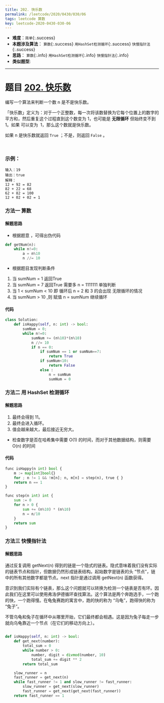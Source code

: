 ```yaml
---
title: 202. 快乐数
permalink: /leetcode/2020/0430/030/06
tags: leetcode 算数
key: leetcode-2020-0430-030-06
---
```

- __难度__：`简单`{:.success}
- __本题涉及算法__： `算数`{:.success} `用HashSet检测循环`{:.success} `快慢指针法`{:.success}
- __思路__： `算数`{:.info} `用HashSet检测循环`{:.info} `快慢指针法`{:.info}
- __类似题型__:


---

# 题目 [202. 快乐数](https://leetcode-cn.com/problems/happy-number/)

编写一个算法来判断一个数 n 是不是快乐数。

「快乐数」定义为：对于一个正整数，每一次将该数替换为它每个位置上的数字的平方和，然后重复这个过程直到这个数变为 1，也可能是 __无限循环__ 但始终变不到 1。如果 可以变为  1，那么这个数就是快乐数。

如果 n 是快乐数就返回 `True` ；不是，则返回 `False` 。

 

### 示例：
```
输入：19
输出：true
解释：
12 + 92 = 82
82 + 22 = 68
62 + 82 = 100
12 + 02 + 02 = 1
```




### 方法一 算数
#### 解题思路
- 根据题意 ，可得出伪代码
```python
def getNum(n):
    while n!=0:
        a = n%10
        n //= 10
```
- 根据题目发现判断条件
1. 当 sumNum = 1 返回True
2. 当 sumNum = 7 返回True 需要多 n = 1111111 单独判断
3. 当 1 < sumNum < 10 即  循环后 n = 2 和 3  的会出现 无限循环的情况
4. 当 sumNum > 10 ,则 赋值 n = sumNum 继续循环

#### 代码
```python
class Solution:
    def isHappy(self, n: int) -> bool:
        sumNum = 0;
        while n!=0:
            sumNum += (n%10)*(n%10)
            n //= 10
            if n == 0:
                if sumNum == 1 or sumNum==7:
                    return True
                if sumNum<10:
                    return False
                else :
                    n = sumNum
                    sumNum = 0
```

### 方法二 用 HashSet 检测循环
#### 解题思路
1. 最终会得到 11。
2. 最终会进入循环。
3. 值会越来越大，最后接近无穷大。

- 检查数字是否在哈希集中需要 O(1) 的时间，而对于其他数据结构，则需要 O(n) 的时间
#### 代码
```python
func isHappy(n int) bool {
    m := map[int]bool{}
    for ; n != 1 && !m[n]; n, m[n] = step(n), true { }
    return n == 1
}

func step(n int) int {
    sum := 0
    for n > 0 {
        sum += (n%10) * (n%10)
        n = n/10
    }
    return sum
}

```
### 方法三 快慢指针法
#### 解题思路
通过反复调用 getNext(n) 得到的链是一个隐式的链表。隐式意味着我们没有实际的链表节点和指针，但数据仍然形成链表结构。起始数字是链表的头 “节点”，链中的所有其他数字都是节点。next 指针是通过调用 getNext(n) 函数获得。

意识到我们实际有个链表，那么这个问题就可以转换为检测一个链表是否有环。因此我们在这里可以使用弗洛伊德循环查找算法。这个算法是两个奔跑选手，一个跑的快，一个跑得慢。在龟兔赛跑的寓言中，跑的快的称为 “乌龟”，跑得快的称为 “兔子”。

不管乌龟和兔子在循环中从哪里开始，它们最终都会相遇。这是因为兔子每走一步就向乌龟靠近一个节点（在它们的移动方向上）。


```python

def isHappy(self, n: int) -> bool:  
    def get_next(number):
        total_sum = 0
        while number > 0:
            number, digit = divmod(number, 10)
            total_sum += digit ** 2
        return total_sum

    slow_runner = n
    fast_runner = get_next(n)
    while fast_runner != 1 and slow_runner != fast_runner:
        slow_runner = get_next(slow_runner)
        fast_runner = get_next(get_next(fast_runner))
    return fast_runner == 1

```
